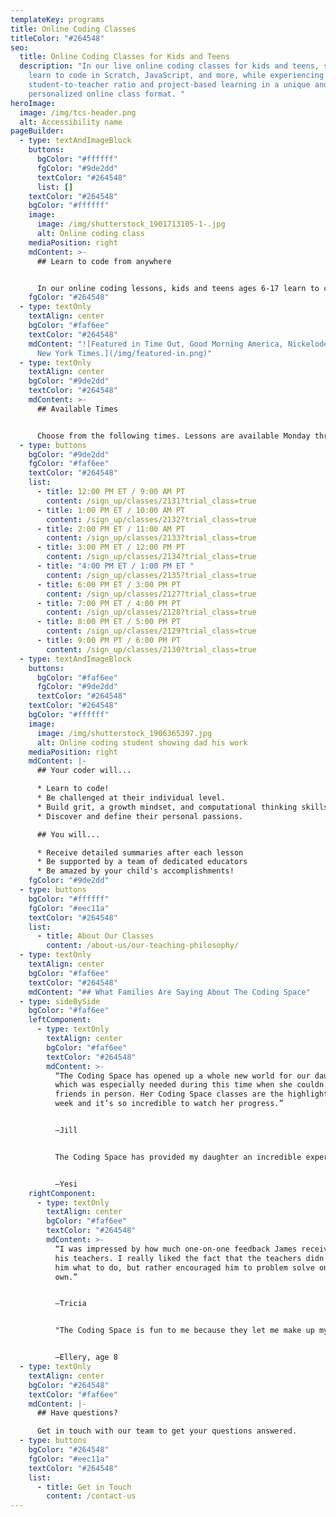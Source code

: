 ```yaml
---
templateKey: programs
title: Online Coding Classes
titleColor: "#264548"
seo:
  title: Online Coding Classes for Kids and Teens
  description: "In our live online coding classes for kids and teens, students
    learn to code in Scratch, JavaScript, and more, while experiencing a 4:1
    student-to-teacher ratio and project-based learning in a unique and
    personalized online class format. "
heroImage:
  image: /img/tcs-header.png
  alt: Accessibility name
pageBuilder:
  - type: textAndImageBlock
    buttons:
      bgColor: "#ffffff"
      fgColor: "#9de2dd"
      textColor: "#264548"
      list: []
    textColor: "#264548"
    bgColor: "#ffffff"
    image:
      image: /img/shutterstock_1901713105-1-.jpg
      alt: Online coding class
    mediaPosition: right
    mdContent: >-
      ## L﻿earn to code from anywhere


      I﻿n our online coding lessons, kids and teens ages 6-17 learn to code in Scratch, JavaScript, Python, and more, while building key critical thinking and problem solving skills. Unlike virtually all other online classes, The Coding Space doesn't teach through lecture or follow-along instructions. Instead we ask targeted questions that lead students to figuring out solutions on their own as they code a wide variety of projects and develop their inner critical voice.
    fgColor: "#264548"
  - type: textOnly
    textAlign: center
    bgColor: "#faf6ee"
    textColor: "#264548"
    mdContent: "![Featured in Time Out, Good Morning America, Nickelodeon, and the
      New York Times.](/img/featured-in.png)"
  - type: textOnly
    textAlign: center
    bgColor: "#9de2dd"
    textColor: "#264548"
    mdContent: >-
      ## Available Times


      C﻿hoose from the following times. Lessons are available Monday through Sunday.
  - type: buttons
    bgColor: "#9de2dd"
    fgColor: "#faf6ee"
    textColor: "#264548"
    list:
      - title: 12:00 PM ET / 9:00 AM PT
        content: /sign_up/classes/2131?trial_class=true
      - title: 1:00 PM ET / 10:00 AM PT
        content: /sign_up/classes/2132?trial_class=true
      - title: 2:00 PM ET / 11:00 AM PT
        content: /sign_up/classes/2133?trial_class=true
      - title: 3:00 PM ET / 12:00 PM PT
        content: /sign_up/classes/2134?trial_class=true
      - title: "4:00 PM ET / 1:00 PM ET "
        content: /sign_up/classes/2135?trial_class=true
      - title: 6:00 PM ET / 3:00 PM PT
        content: /sign_up/classes/2127?trial_class=true
      - title: 7:00 PM ET / 4:00 PM PT
        content: /sign_up/classes/2128?trial_class=true
      - title: 8:00 PM ET / 5:00 PM PT
        content: /sign_up/classes/2129?trial_class=true
      - title: 9:00 PM PT / 6:00 PM PT
        content: /sign_up/classes/2130?trial_class=true
  - type: textAndImageBlock
    buttons:
      bgColor: "#faf6ee"
      fgColor: "#9de2dd"
      textColor: "#264548"
    textColor: "#264548"
    bgColor: "#ffffff"
    image:
      image: /img/shutterstock_1906365397.jpg
      alt: Online coding student showing dad his work
    mediaPosition: right
    mdContent: |-
      ## Your coder will...

      * Learn to code!
      * Be challenged at their individual level.
      * Build grit, a growth mindset, and computational thinking skills.
      * Discover and define their personal passions.

      ## You will...

      * R﻿eceive detailed summaries after each lesson
      * B﻿e supported by a team of dedicated educators
      * B﻿e amazed by your child's accomplishments!
    fgColor: "#9de2dd"
  - type: buttons
    bgColor: "#ffffff"
    fgColor: "#eec11a"
    textColor: "#264548"
    list:
      - title: About Our Classes
        content: /about-us/our-teaching-philosophy/
  - type: textOnly
    textAlign: center
    bgColor: "#faf6ee"
    textColor: "#264548"
    mdContent: "## What Families Are Saying About The Coding Space"
  - type: sideBySide
    bgColor: "#faf6ee"
    leftComponent:
      - type: textOnly
        textAlign: center
        bgColor: "#faf6ee"
        textColor: "#264548"
        mdContent: >-
          “The Coding Space has opened up a whole new world for our daughter,
          which was especially needed during this time when she couldn’t see
          friends in person. Her Coding Space classes are the highlight of her
          week and it’s so incredible to watch her progress.”


          —Jill


          The Coding Space has provided my daughter an incredible experience. She is getting better at problem-solving, has more confidence, and is being very creative in many different ways. What's even more important is she's having a blast.


          —Yesi
    rightComponent:
      - type: textOnly
        textAlign: center
        bgColor: "#faf6ee"
        textColor: "#264548"
        mdContent: >-
          “I was impressed by how much one-on-one feedback James received from
          his teachers. I really liked the fact that the teachers didn't tell
          him what to do, but rather encouraged him to problem solve on his
          own.”


          —Tricia


          "The Coding Space is fun to me because they let me make up my own ideas, have fun doing the activities, and then share! I like the feedback that others share with me too! It's a place with a message of fun to me."


          —Ellery, age 8
  - type: textOnly
    textAlign: center
    bgColor: "#264548"
    textColor: "#faf6ee"
    mdContent: |-
      ## Have questions?

      Get in touch with our team to get your questions answered.
  - type: buttons
    bgColor: "#264548"
    fgColor: "#eec11a"
    textColor: "#264548"
    list:
      - title: Get in Touch
        content: /contact-us
---
```

